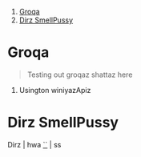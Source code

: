 1. [Groqa](#groqa)
2. [Dirz SmellPussy](#dirz-smellpussy)

# Groqa

> Testing out groqaz shattaz here

1. Usington winiyazApiz

# Dirz SmellPussy

Dirz | hwa
[``]() | ss

